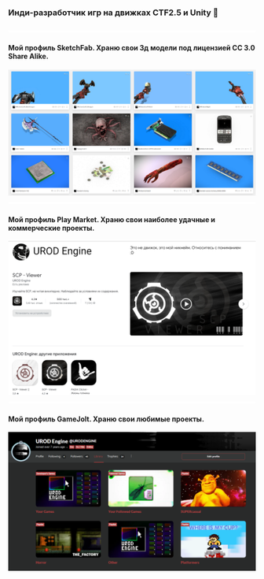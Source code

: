 ### Инди-разработчик игр на движках CTF2.5 и Unity 👋
![](images/png/abzats.png)
#### Мой профиль SketchFab. Храню свои 3д модели под лицензией CC 3.0 Share Alike.
![](images/png/sketchfab.png)
![](images/png/abzats.png)
#### Мой профиль Play Market. Храню свои наиболее удачные и коммерческие проекты.
![](images/png/playmarket.png)
![](images/png/abzats.png)
#### Мой профиль GameJolt. Храню свои любимые проекты.
![](images/png/gamejolt.png)
